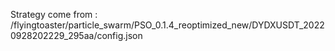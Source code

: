 Strategy come from : /flyingtoaster/particle_swarm/PSO_0.1.4_reoptimized_new/DYDXUSDT_20220928202229_295aa/config.json